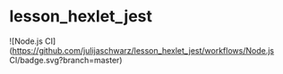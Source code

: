# lesson_hexlet_jest

![Node.js CI](https://github.com/julijaschwarz/lesson_hexlet_jest/workflows/Node.js CI/badge.svg?branch=master)